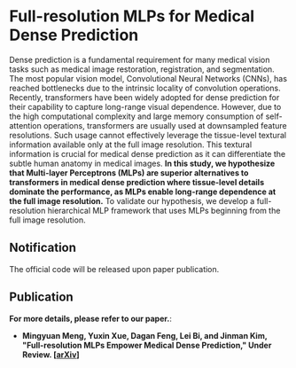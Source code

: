 # Full-resolution MLPs for Medical Dense Prediction
Dense prediction is a fundamental requirement for many medical vision tasks such as medical image restoration, registration, and segmentation. The most popular vision model, Convolutional Neural Networks (CNNs), has reached bottlenecks due to the intrinsic locality of convolution operations. Recently, transformers have been widely adopted for dense prediction for their capability to capture long-range visual dependence. However, due to the high computational complexity and large memory consumption of self-attention operations, transformers are usually used at downsampled feature resolutions. Such usage cannot effectively leverage the tissue-level textural information available only at the full image resolution. This textural information is crucial for medical dense prediction as it can differentiate the subtle human anatomy in medical images. **In this study, we hypothesize that Multi-layer Perceptrons (MLPs) are superior alternatives to transformers in medical dense prediction where tissue-level details dominate the performance, as MLPs enable long-range dependence at the full image resolution.** To validate our hypothesis, we develop a full-resolution hierarchical MLP framework that uses MLPs beginning from the full image resolution.  

## Notification
The official code will be released upon paper publication.

## Publication
**For more details, please refer to our paper.**:
* **Mingyuan Meng, Yuxin Xue, Dagan Feng, Lei Bi, and Jinman Kim, "Full-resolution MLPs Empower Medical Dense Prediction," Under Review. [[arXiv]()]**
